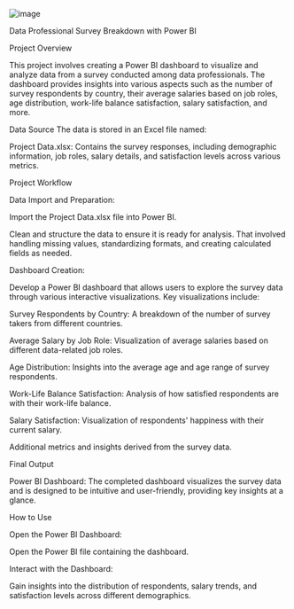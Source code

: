 ![image](https://github.com/user-attachments/assets/6c0ae32d-4a61-4500-a40d-933508c2076f)


Data Professional Survey Breakdown with Power BI


Project Overview

This project involves creating a Power BI dashboard to visualize and analyze data from a survey conducted among data professionals. The dashboard provides insights into various aspects such as the number of survey respondents by country, their average salaries based on job roles, age distribution, work-life balance satisfaction, salary satisfaction, and more. 

Data Source
The data is stored in an Excel file named:

Project Data.xlsx: Contains the survey responses, including demographic information, job roles, salary details, and satisfaction levels across various metrics.


Project Workflow


Data Import and Preparation:

Import the Project Data.xlsx file into Power BI.

Clean and structure the data to ensure it is ready for analysis. That involved handling missing values, standardizing formats, and creating calculated fields as needed.


Dashboard Creation:

Develop a Power BI dashboard that allows users to explore the survey data through various interactive visualizations.
Key visualizations include:

Survey Respondents by Country: A breakdown of the number of survey takers from different countries.

Average Salary by Job Role: Visualization of average salaries based on different data-related job roles.

Age Distribution: Insights into the average age and age range of survey respondents.

Work-Life Balance Satisfaction: Analysis of how satisfied respondents are with their work-life balance.

Salary Satisfaction: Visualization of respondents' happiness with their current salary.

Additional metrics and insights derived from the survey data.

Final Output


Power BI Dashboard: The completed dashboard visualizes the survey data and is designed to be intuitive and user-friendly, providing key insights at a glance.

How to Use

Open the Power BI Dashboard:

Open the Power BI file containing the dashboard.

Interact with the Dashboard:

Gain insights into the distribution of respondents, salary trends, and satisfaction levels across different demographics.
